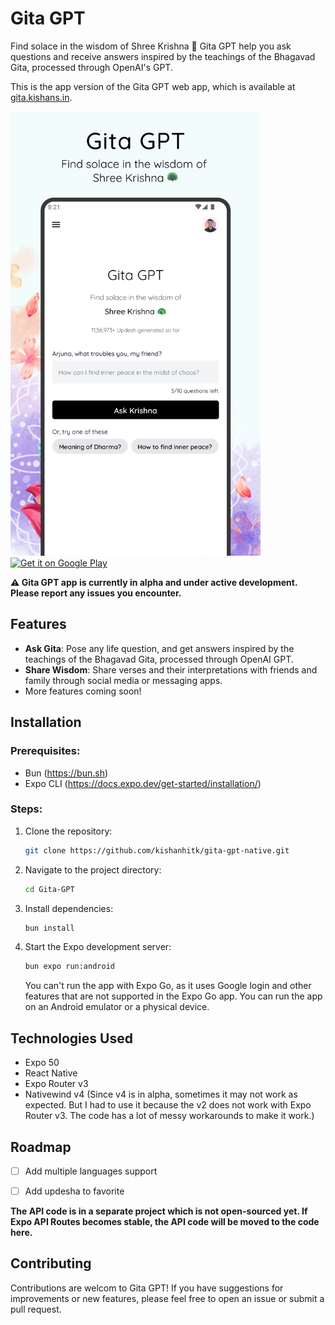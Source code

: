 # Gita GPT

Find solace in the wisdom of Shree Krishna 🦚
Gita GPT help you ask questions and receive answers inspired by the teachings of the Bhagavad Gita, processed through OpenAI's GPT.

This is the app version of the Gita GPT web app, which is available at [gita.kishans.in](https://gita.kishans.in).

<img src="./screenshot.png" alt="Gita GPT" width="400"/>


<a href="https://play.google.com/store/apps/details?id=com.kishans.gitagpt&pcampaignid=pcampaignidMKT-Other-global-all-co-prtnr-py-PartBadge-Mar2515-1">
              <img
width="400"
                alt="Get it on Google Play"
                src="https://play.google.com/intl/en_us/badges/static/images/badges/en_badge_web_generic.png"
              />
</a>


**⚠️ Gita GPT app is currently in alpha and under active development. Please report any issues you encounter.**


## Features

- **Ask Gita**: Pose any life question, and get answers inspired by the teachings of the Bhagavad Gita, processed through OpenAI GPT.
- **Share Wisdom**: Share verses and their interpretations with friends and family through social media or messaging apps.
- More features coming soon!


## Installation

### Prerequisites:

- Bun (https://bun.sh)
- Expo CLI (https://docs.expo.dev/get-started/installation/)

### Steps:

1. Clone the repository:
    ```bash
    git clone https://github.com/kishanhitk/gita-gpt-native.git
    ```

2. Navigate to the project directory:
    ```bash
    cd Gita-GPT
    ```

3. Install dependencies:
    ```bash
    bun install
    ```

4. Start the Expo development server:
    ```bash
    bun expo run:android
    ```
    You can't run the app with Expo Go, as it uses Google login and other features that are not supported in the Expo Go app. You can run the app on an Android emulator or a physical device.


## Technologies Used

- Expo 50 
- React Native
- Expo Router v3
- Nativewind v4 (Since v4 is in alpha, sometimes it may not work as expected. But I had to use it because the v2 does not work with Expo Router v3. The code has a lot of messy workarounds to make it work.)




## Roadmap
- [ ] Add multiple languages support
- [ ] Add updesha to favorite


**The API code is in a separate project which is not open-sourced yet. If Expo API Routes becomes stable, the API code will be moved to the code here.**


## Contributing

Contributions are welcom to Gita GPT! If you have suggestions for improvements or new features, please feel free to open an issue or submit a pull request.


